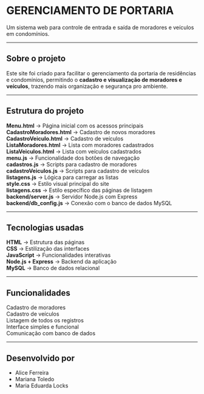 #  GERENCIAMENTO DE PORTARIA  
Um sistema web para controle de entrada e saída de moradores e veículos em condomínios.
 
---
 
## Sobre o projeto  
Este site foi criado para facilitar o gerenciamento da portaria de residências e condomínios, permitindo o **cadastro e visualização de moradores e veículos**, trazendo mais organização e segurança pro ambiente.
 
---
 
##  Estrutura do projeto  
 
**Menu.html** → Página inicial com os acessos principais  
**CadastroMoradores.html** → Cadastro de novos moradores  
**CadastroVeiculo.html** → Cadastro de veículos  
**ListaMoradores.html** → Lista com moradores cadastrados  
**ListaVeiculos.html** → Lista com veículos cadastrados  
**menu.js** → Funcionalidade dos botões de navegação  
**cadastros.js** → Scripts para cadastro de moradores  
**cadastroVeiculos.js** → Scripts para cadastro de veículos  
**listagens.js** → Lógica para carregar as listas  
**style.css** → Estilo visual principal do site  
**listagens.css** → Estilo específico das páginas de listagem  
**backend/server.js** → Servidor Node.js com Express  
**backend/db_config.js** → Conexão com o banco de dados MySQL  
 
---
 
##  Tecnologias usadas  
 
**HTML** → Estrutura das páginas  
**CSS** → Estilização das interfaces  
**JavaScript** → Funcionalidades interativas  
**Node.js + Express** → Backend da aplicação  
**MySQL** → Banco de dados relacional  
 
---
 
##  Funcionalidades  
 
 Cadastro de moradores  
 Cadastro de veículos  
 Listagem de todos os registros  
 Interface simples e funcional  
 Comunicação com banco de dados  
 
---
 
##  Desenvolvido por  
 
- Alice Ferreira  
- Mariana Toledo  
- Maria Eduarda Locks 
 
